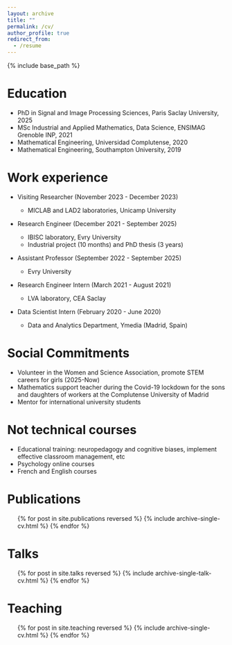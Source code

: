 ```yaml
---
layout: archive
title: ""
permalink: /cv/
author_profile: true
redirect_from:
  - /resume
---
```


{% include base_path %}

Education
======
* PhD in  Signal and Image Processing Sciences, Paris Saclay University, 2025
* MSc Industrial and Applied Mathematics, Data Science, ENSIMAG Grenoble INP, 2021
* Mathematical Engineering, Universidad Complutense, 2020
* Mathematical Engineering, Southampton University, 2019

Work experience
======
* Visiting Researcher (November 2023 - December 2023)
  * MICLAB and LAD2 laboratories, Unicamp University

* Research Engineer (December 2021 - September 2025)
  * IBISC laboratory, Evry University
  * Industrial project (10 months) and PhD thesis (3 years)

* Assistant Professor (September 2022 - September 2025)
  * Evry University
    
* Research Engineer Intern (March 2021 - August 2021)
  * LVA laboratory, CEA Saclay
    
* Data Scientist Intern (February 2020 - June 2020)
  * Data and Analytics Department, Ymedia (Madrid, Spain)
    
Social Commitments
======
* Volunteer in the Women and Science Association, promote STEM careers for girls (2025-Now)
* Mathematics support teacher during the Covid-19 lockdown for the sons and daughters of workers at the Complutense University of Madrid
* Mentor for international university students

Not technical courses 
======
* Educational training: neuropedagogy and cognitive biases, implement effective classroom management, etc
* Psychology online courses
* French and English courses
  
Publications
======
  <ul>{% for post in site.publications reversed %}
    {% include archive-single-cv.html %}
  {% endfor %}</ul>
  
Talks
======
  <ul>{% for post in site.talks reversed %}
    {% include archive-single-talk-cv.html  %}
  {% endfor %}</ul>
  
Teaching
======
  <ul>{% for post in site.teaching reversed %}
    {% include archive-single-cv.html %}
  {% endfor %}</ul>
  
